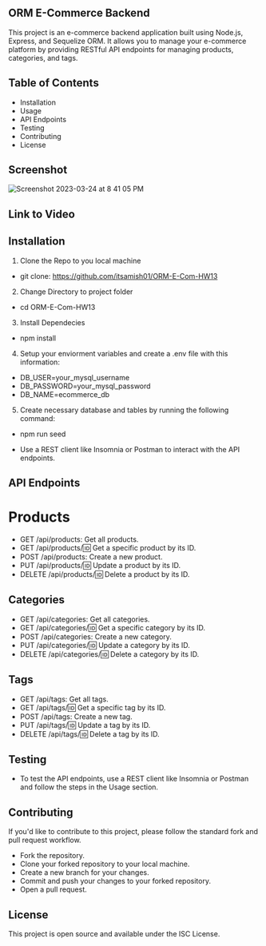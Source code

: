 ## ORM E-Commerce Backend
This project is an e-commerce backend application built using Node.js, Express, and Sequelize ORM. It allows you to manage your e-commerce platform by providing RESTful API endpoints for managing products, categories, and tags.

## Table of Contents

* Installation
* Usage
* API Endpoints
* Testing
* Contributing
* License

## Screenshot
![Screenshot 2023-03-24 at 8 41 05 PM](https://user-images.githubusercontent.com/114682284/227679006-f0f6af53-3d55-42a7-a60c-465bfc637b16.png)

## Link to Video

## Installation

1. Clone the Repo to you local machine

* git clone: https://github.com/itsamish01/ORM-E-Com-HW13

2. Change Directory to project folder

* cd ORM-E-Com-HW13

3. Install Dependecies

* npm install

4. Setup your enviorment variables and create a .env file with this information:

* DB_USER=your_mysql_username
* DB_PASSWORD=your_mysql_password
* DB_NAME=ecommerce_db

5. Create necessary database and tables by running the following command:

* npm run seed

* Use a REST client like Insomnia or Postman to interact with the API endpoints.


## API Endpoints

# Products
* GET /api/products: Get all products.
* GET /api/products/:id: Get a specific product by its ID.
* POST /api/products: Create a new product.
* PUT /api/products/:id: Update a product by its ID.
* DELETE /api/products/:id: Delete a product by its ID.

## Categories
* GET /api/categories: Get all categories.
* GET /api/categories/:id: Get a specific category by its ID.
* POST /api/categories: Create a new category.
* PUT /api/categories/:id: Update a category by its ID.
* DELETE /api/categories/:id: Delete a category by its ID.

## Tags
* GET /api/tags: Get all tags.
* GET /api/tags/:id: Get a specific tag by its ID.
* POST /api/tags: Create a new tag.
* PUT /api/tags/:id: Update a tag by its ID.
* DELETE /api/tags/:id: Delete a tag by its ID.

## Testing
* To test the API endpoints, use a REST client like Insomnia or Postman and follow the steps in the Usage section.

## Contributing
If you'd like to contribute to this project, please follow the standard fork and pull request workflow.

* Fork the repository.
* Clone your forked repository to your local machine.
* Create a new branch for your changes.
* Commit and push your changes to your forked repository.
* Open a pull request.

## License
This project is open source and available under the ISC License.
